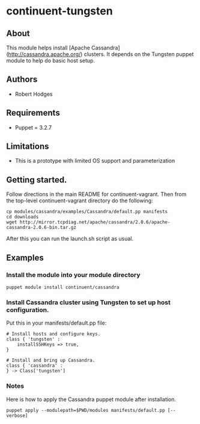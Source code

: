 # continuent-tungsten

## About

This module helps install [Apache Cassandra] (http://cassandra.apache.org/) clusters.  It depends on the Tungsten puppet module to help do basic host setup. 

## Authors

* Robert Hodges

## Requirements

* Puppet = 3.2.7

## Limitations

* This is a prototype with limited OS support and parameterization

## Getting started. 

Follow directions in the main README for continuent-vagrant.  Then from the 
top-level continuent-vagrant directory do the following: 

    cp modules/cassandra/examples/Cassandra/default.pp manifests
    cd downloads
    wget http://mirror.tcpdiag.net/apache/cassandra/2.0.6/apache-cassandra-2.0.6-bin.tar.gz

After this you can run the launch.sh script as usual. 

## Examples

### Install the module into your module directory

    puppet module install continuent/cassandra
    
### Install Cassandra cluster using Tungsten to set up host configuration. 

Put this in your manifests/default.pp file:  

    # Install hosts and configure keys. 
    class { 'tungsten' :
	    installSSHKeys => true,
    }
    
    # Install and bring up Cassandra. 
    class { 'cassandra' :
    } -> Class['tungsten']

### Notes

Here is how to apply the Cassandra puppet module after installation.  

    puppet apply --modulepath=$PWD/modules manifests/default.pp [--verbose]
